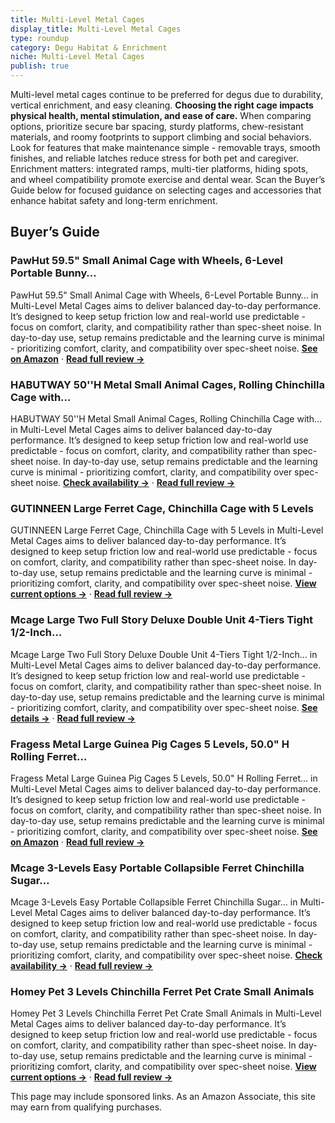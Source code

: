 ```yaml
---
title: Multi-Level Metal Cages
display_title: Multi-Level Metal Cages
type: roundup
category: Degu Habitat & Enrichment
niche: Multi-Level Metal Cages
publish: true
---
```


<p>Multi-level metal cages continue to be preferred for degus due to durability, vertical enrichment, and easy cleaning. <strong>Choosing the right cage impacts physical health, mental stimulation, and ease of care.</strong> When comparing options, prioritize secure bar spacing, sturdy platforms, chew-resistant materials, and roomy footprints to support climbing and social behaviors. Look for features that make maintenance simple  -  removable trays, smooth finishes, and reliable latches reduce stress for both pet and caregiver. Enrichment matters: integrated ramps, multi-tier platforms, hiding spots, and wheel compatibility promote exercise and dental wear. Scan the Buyer’s Guide below for focused guidance on selecting cages and accessories that enhance habitat safety and long-term enrichment.</p>

<h2>Buyer’s Guide</h2>
<h3>PawHut 59.5" Small Animal Cage with Wheels, 6-Level Portable Bunny…</h3>
<p>PawHut 59.5" Small Animal Cage with Wheels, 6-Level Portable Bunny… in Multi-Level Metal Cages aims to deliver balanced day-to-day performance. It’s designed to keep setup friction low and real-world use predictable - focus on comfort, clarity, and compatibility rather than spec-sheet noise. In day-to-day use, setup remains predictable and the learning curve is minimal - prioritizing comfort, clarity, and compatibility over spec-sheet noise. <a href="https://amzn.to/47tg06y" target="_blank" rel="nofollow sponsored noopener noopener" target="_blank"><strong>See on Amazon</strong></a> · <a href="/reviews/pawhut-59-5-small-animal-cage-with-wheels-6-level-portable-bunny-cage-c-9d023648/"><strong>Read full review &rarr;</strong></a></p>
<h3>HABUTWAY 50''H Metal Small Animal Cages, Rolling Chinchilla Cage with…</h3>
<p>HABUTWAY 50''H Metal Small Animal Cages, Rolling Chinchilla Cage with… in Multi-Level Metal Cages aims to deliver balanced day-to-day performance. It’s designed to keep setup friction low and real-world use predictable - focus on comfort, clarity, and compatibility rather than spec-sheet noise. In day-to-day use, setup remains predictable and the learning curve is minimal - prioritizing comfort, clarity, and compatibility over spec-sheet noise. <a href="https://amzn.to/4qipDMR" target="_blank" rel="nofollow sponsored noopener noopener" target="_blank"><strong>Check availability &rarr;</strong></a> · <a href="/reviews/habutway-50-h-metal-small-animal-cages-rolling-chinchilla-cage-with-rem-024c3978/"><strong>Read full review &rarr;</strong></a></p>
<h3>GUTINNEEN Large Ferret Cage, Chinchilla Cage with 5 Levels</h3>
<p>GUTINNEEN Large Ferret Cage, Chinchilla Cage with 5 Levels in Multi-Level Metal Cages aims to deliver balanced day-to-day performance. It’s designed to keep setup friction low and real-world use predictable - focus on comfort, clarity, and compatibility rather than spec-sheet noise. In day-to-day use, setup remains predictable and the learning curve is minimal - prioritizing comfort, clarity, and compatibility over spec-sheet noise. <a href="https://amzn.to/48BarEj" target="_blank" rel="nofollow sponsored noopener noopener" target="_blank"><strong>View current options &rarr;</strong></a> · <a href="/reviews/gutinneen-large-ferret-cage-chinchilla-cage-with-5-levels/"><strong>Read full review &rarr;</strong></a></p>
<h3>Mcage Large Two Full Story Deluxe Double Unit 4-Tiers Tight 1/2-Inch…</h3>
<p>Mcage Large Two Full Story Deluxe Double Unit 4-Tiers Tight 1/2-Inch… in Multi-Level Metal Cages aims to deliver balanced day-to-day performance. It’s designed to keep setup friction low and real-world use predictable - focus on comfort, clarity, and compatibility rather than spec-sheet noise. In day-to-day use, setup remains predictable and the learning curve is minimal - prioritizing comfort, clarity, and compatibility over spec-sheet noise. <a href="https://amzn.to/3KTWbfX" target="_blank" rel="nofollow sponsored noopener noopener" target="_blank"><strong>See details &rarr;</strong></a> · <a href="/reviews/mcage-large-two-full-story-deluxe-double-unit-4-tiers-tight-1-2-inch-ba-f648e1b4/"><strong>Read full review &rarr;</strong></a></p>
<h3>Fragess Metal Large Guinea Pig Cages 5 Levels, 50.0" H Rolling Ferret…</h3>
<p>Fragess Metal Large Guinea Pig Cages 5 Levels, 50.0" H Rolling Ferret… in Multi-Level Metal Cages aims to deliver balanced day-to-day performance. It’s designed to keep setup friction low and real-world use predictable - focus on comfort, clarity, and compatibility rather than spec-sheet noise. In day-to-day use, setup remains predictable and the learning curve is minimal - prioritizing comfort, clarity, and compatibility over spec-sheet noise. <a href="https://amzn.to/4nUd3Sd" target="_blank" rel="nofollow sponsored noopener noopener" target="_blank"><strong>See on Amazon</strong></a> · <a href="/reviews/fragess-metal-large-guinea-pig-cages-5-levels-50-0-h-rolling-ferret-cag-155fbe13/"><strong>Read full review &rarr;</strong></a></p>
<h3>Mcage 3-Levels Easy Portable Collapsible Ferret Chinchilla Sugar…</h3>
<p>Mcage 3-Levels Easy Portable Collapsible Ferret Chinchilla Sugar… in Multi-Level Metal Cages aims to deliver balanced day-to-day performance. It’s designed to keep setup friction low and real-world use predictable - focus on comfort, clarity, and compatibility rather than spec-sheet noise. In day-to-day use, setup remains predictable and the learning curve is minimal - prioritizing comfort, clarity, and compatibility over spec-sheet noise. <a href="https://amzn.to/43qcVSe" target="_blank" rel="nofollow sponsored noopener noopener" target="_blank"><strong>Check availability &rarr;</strong></a> · <a href="/reviews/mcage-3-levels-easy-portable-collapsible-ferret-chinchilla-sugar-glider-72d2b950/"><strong>Read full review &rarr;</strong></a></p>
<h3>Homey Pet 3 Levels Chinchilla Ferret Pet Crate Small Animals</h3>
<p>Homey Pet 3 Levels Chinchilla Ferret Pet Crate Small Animals in Multi-Level Metal Cages aims to deliver balanced day-to-day performance. It’s designed to keep setup friction low and real-world use predictable - focus on comfort, clarity, and compatibility rather than spec-sheet noise. In day-to-day use, setup remains predictable and the learning curve is minimal - prioritizing comfort, clarity, and compatibility over spec-sheet noise. <a href="https://amzn.to/4ndlsPA" target="_blank" rel="nofollow sponsored noopener noopener" target="_blank"><strong>View current options &rarr;</strong></a> · <a href="/reviews/homey-pet-3-levels-chinchilla-ferret-pet-crate-small-animals/"><strong>Read full review &rarr;</strong></a></p>
<aside class="disclosure">This page may include sponsored links. As an Amazon Associate, this site may earn from qualifying purchases.</aside>
